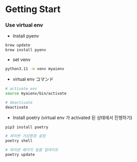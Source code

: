 # Getting Start

### Use virtual env

- Install pyenv

```bash
brew update
brew install pyenv
```

- set venv

```bash
python3.11 -m venv myaienv
```

- virtual env コマンド

```bash
# activate env
source myaienv/bin/activate

# deactivate
deactivate
```

- Install poetry (virtual env 가 activated 된 상태에서 진행하기)

```bash
pip3 install poetry

# 파이썬 가상환경 설정
poetry shell

# 파이썬 패키지 일괄 업데이트
poetry update
```
